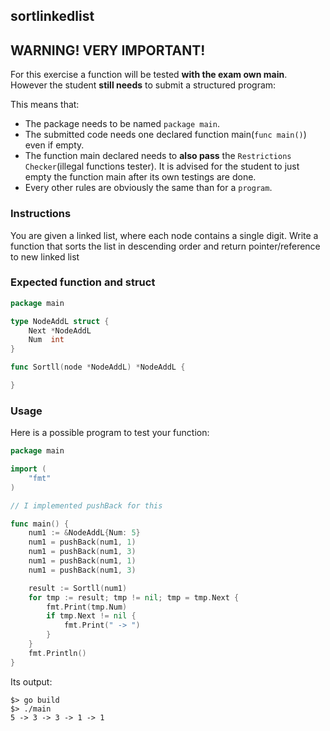 ## sortlinkedlist

## **WARNING! VERY IMPORTANT!**

For this exercise a function will be tested **with the exam own main**. However the student **still needs** to submit a structured program:

This means that:

- The package needs to be named `package main`.
- The submitted code needs one declared function main(```func main()```) even if empty.
- The function main declared needs to **also pass** the `Restrictions Checker`(illegal functions tester). It is advised for the student to just empty the function main after its own testings are done.
- Every other rules are obviously the same than for a `program`.

### Instructions

You are given a linked list, where each node contains a single digit.
Write a function that sorts the list in descending order and return pointer/reference to new linked list

### Expected function and struct

```go
package main

type NodeAddL struct {
	Next *NodeAddL
	Num  int
}

func Sortll(node *NodeAddL) *NodeAddL {

}
```

### Usage
Here is a possible program to test your function:

```go
package main

import (
    "fmt"
)

// I implemented pushBack for this

func main() {
	num1 := &NodeAddL{Num: 5}
	num1 = pushBack(num1, 1)
	num1 = pushBack(num1, 3)
	num1 = pushBack(num1, 1)
	num1 = pushBack(num1, 3)

	result := Sortll(num1)
	for tmp := result; tmp != nil; tmp = tmp.Next {
		fmt.Print(tmp.Num)
		if tmp.Next != nil {
			fmt.Print(" -> ")
		}
	}
	fmt.Println()
}
```

Its output:

```console
$> go build
$> ./main
5 -> 3 -> 3 -> 1 -> 1
```
